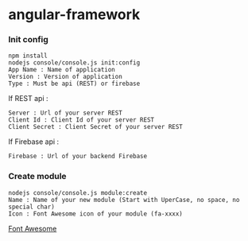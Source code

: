 # angular-framework

### Init config

```
npm install
nodejs console/console.js init:config
App Name : Name of application
Version : Version of application
Type : Must be api (REST) or firebase
```

If REST api :

```
Server : Url of your server REST
Client Id : Client Id of your server REST
Client Secret : Client Secret of your server REST
```

If Firebase api :

```
Firebase : Url of your backend Firebase
```

### Create module

```
nodejs console/console.js module:create
Name : Name of your new module (Start with UperCase, no space, no special char)
Icon : Font Awesome icon of your module (fa-xxxx)
```

[Font Awesome](https://fortawesome.github.io/Font-Awesome/icons/)